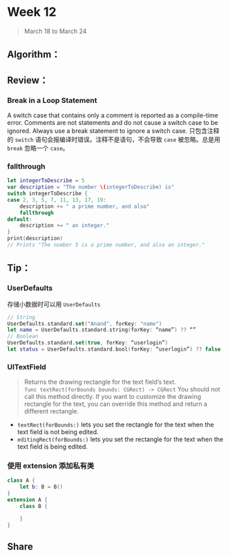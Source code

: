 # Week 12

> March 18 to March 24

## Algorithm：

## Review：

### Break in a Loop Statement
A switch case that contains only a comment is reported as a compile-time error. Comments are not statements and do not cause a switch case to be ignored. Always use a break statement to ignore a switch case.
只包含注释的 `switch` 语句会报编译时错误。注释不是语句，不会导致 `case` 被忽略。总是用 `break` 忽略一个 `case`。

### fallthrough
```swift
let integerToDescribe = 5
var description = "The number \(integerToDescribe) is"
switch integerToDescribe {
case 2, 3, 5, 7, 11, 13, 17, 19:
    description += " a prime number, and also"
    fallthrough
default:
    description += " an integer."
}
print(description)
// Prints "The number 5 is a prime number, and also an integer."
```
## Tip：
### UserDefaults
存储小数据时可以用 `UserDefaults`
```swift
// String
UserDefaults.standard.set("Anand", forKey: "name")
let name = UserDefaults.standard.string(forKey: “name”) ?? “”
// Boolean
UserDefaults.standard.set(true, forKey: “userlogin”)
let status = UserDefaults.standard.bool(forKey: “userlogin”) ?? false
```

### UITextField
> Returns the drawing rectangle for the text field’s text.  
`func textRect(forBounds bounds: CGRect) -> CGRect`
You should not call this method directly. If you want to customize the drawing rectangle for the text, you can override this method and return a different rectangle.

- `textRect(forBounds:)` lets you set the rectangle for the text when the text field is not being edited.
- `editingRect(forBounds:)` lets you set the rectangle for the text when the text field is being edited.

### 使用 extension 添加私有类

```swift
class A {
    let b: B = B()
}
extension A {
    class B {

    }
}
```

## Share